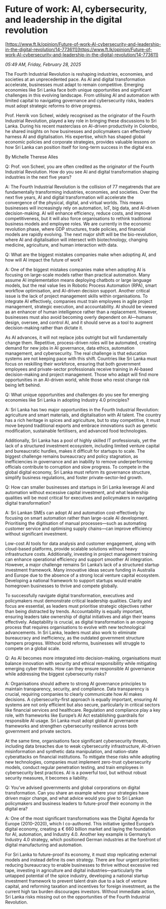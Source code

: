 # Future of work: AI, cybersecurity, and leadership in the digital revolution

[https://www.ft.lk/opinion/Future-of-work-AI-cybersecurity-and-leadership-in-the-digital-revolution/14-773611](https://www.ft.lk/opinion/Future-of-work-AI-cybersecurity-and-leadership-in-the-digital-revolution/14-773611)

*05:49 AM, Friday, February 28, 2025*

The Fourth Industrial Revolution is reshaping industries, economies, and societies at an unprecedented pace. As AI and digital transformation accelerate, businesses must adapt to remain competitive. Emerging economies like Sri Lanka face both unique opportunities and significant challenges in this evolving landscape. From utilising AI and automation with limited capital to navigating governance and cybersecurity risks, leaders must adopt strategic reforms to drive progress.

Prof. Henrik von Scheel, widely recognised as the originator of the Fourth Industrial Revolution, played a key role in bringing these discussions to Sri Lanka. During his recent masterclass on AI-driven productivity in Colombo, he shared insights on how businesses and policymakers can effectively harness AI and digitalisation. His expertise, which has shaped global economic policies and corporate strategies, provides valuable lessons on how Sri Lanka can position itself for long-term success in the digital era.

By Michelle Therese Alles

Q: Prof. von Scheel, you are often credited as the originator of the Fourth Industrial Revolution. How do you see AI and digital transformation shaping industries in the next five years?

A: The Fourth Industrial Revolution is the collision of 77 megatrends that are fundamentally transforming industries, economies, and societies. Over the next five years, AI and digital transformation will accelerate the convergence of the physical, digital, and virtual worlds. This means businesses will increasingly rely on automation, IoT, big data, and AI-driven decision-making. AI will enhance efficiency, reduce costs, and improve competitiveness, but it will also force organisations to rethink traditional business models and employee roles. We are currently in the economic revolution phase, where GDP structures, trade policies, and financial models are rapidly evolving. The next major shift will be the bio-revolution, where AI and digitalisation will intersect with biotechnology, changing medicine, agriculture, and human interaction with data.

Q: What are the biggest mistakes companies make when adopting AI, and how will AI impact the future of work?

A: One of the biggest mistakes companies make when adopting AI is focusing on large-scale models rather than practical automation. Many assume AI implementation means deploying chatbots or large language models, but the real value lies in Robotic Process Automation (RPA), smart workflow optimisation, and AI-driven decision support. Another critical issue is the lack of project management skills within organisations. To integrate AI effectively, companies must train employees in agile project management, strategic execution, and accountability. AI should be viewed as an enhancer of human intelligence rather than a replacement. However, businesses must also avoid becoming overly dependent on AI—humans design, oversee, and control AI, and it should serve as a tool to augment decision-making rather than dictate it.

As AI advances, it will not replace jobs outright but will fundamentally change them. Repetitive, process-driven roles will be automated, creating demand for new jobs in AI governance, data ethics, automation management, and cybersecurity. The real challenge is that education systems are not keeping pace with this shift. Countries like Sri Lanka must focus on reskilling their workforce, ensuring that both government employees and private-sector professionals receive training in AI-based decision-making and project management. Those who adapt will find more opportunities in an AI-driven world, while those who resist change risk being left behind.

Q: What unique opportunities and challenges do you see for emerging economies like Sri Lanka in adopting Industry 4.0 principles?

A: Sri Lanka has two major opportunities in the Fourth Industrial Revolution: agriculture and smart materials, and digitalisation with AI talent. The country has a rich heritage in spices and agriculture, but to stay competitive, it must move beyond traditional exports and embrace innovations such as genetic modification, sustainable fertilisers, and advanced food technologies.

Additionally, Sri Lanka has a pool of highly skilled IT professionals, yet the lack of a structured investment ecosystem, including limited venture capital and bureaucratic hurdles, makes it difficult for startups to scale. The biggest challenge remains bureaucracy and policy stagnation, as inefficiencies in governance and an inability to remove underperforming officials contribute to corruption and slow progress. To compete in the global digital economy, Sri Lanka must reform its governance structure, simplify business regulations, and foster private-sector-led growth.

Q: How can smaller businesses and startups in Sri Lanka leverage AI and automation without excessive capital investment, and what leadership qualities will be most critical for executives and policymakers in navigating digital transformation?

A: Sri Lankan SMEs can adopt AI and automation cost-effectively by focusing on smart automation rather than large-scale AI development. Prioritising the digitisation of manual processes—such as automating customer service and optimising supply chains—can improve efficiency without significant investment.

Low-cost AI tools for data analysis and customer engagement, along with cloud-based platforms, provide scalable solutions without heavy infrastructure costs. Additionally, investing in project management training can enhance operational efficiency and support smoother AI integration. However, a major challenge remains Sri Lanka’s lack of a structured startup investment framework. Many innovative ideas secure funding in Australia and Europe due to the absence of a strong local venture capital ecosystem. Developing a national framework to support startups would enable homegrown businesses to thrive and compete globally.

To successfully navigate digital transformation, executives and policymakers must demonstrate critical leadership qualities. Clarity and focus are essential, as leaders must prioritise strategic objectives rather than being distracted by trends. Accountability is equally important, ensuring leaders take ownership of digital initiatives and align their teams effectively. Adaptability is crucial, as digital transformation is an ongoing process that requires organisations to evolve with new technological advancements. In Sri Lanka, leaders must also work to eliminate bureaucracy and inefficiency, as the outdated government structure hampers progress. Without bold reforms, businesses will struggle to compete on a global scale.

Q: As AI becomes more integrated into decision-making, organisations must balance innovation with security and ethical responsibility while mitigating emerging cyber threats. How can they ensure responsible AI governance while addressing the biggest cybersecurity risks?

A: Organisations should adhere to strong AI governance principles to maintain transparency, security, and compliance. Data transparency is crucial, requiring companies to clearly communicate how AI makes decisions. A cybersecurity-first approach is equally important, ensuring AI systems are not only efficient but also secure, particularly in critical sectors like financial services and healthcare. Regulation and compliance play a key role, with frameworks like Europe’s AI Act establishing guardrails for responsible AI usage. Sri Lanka must adopt global AI governance frameworks and strengthen cybersecurity resilience across both government and private sectors.

At the same time, organisations face significant cybersecurity threats, including data breaches due to weak cybersecurity infrastructure, AI-driven misinformation and synthetic data manipulation, and nation-state cyberattacks on financial institutions. To mitigate these risks while adopting new technologies, companies must implement zero-trust cybersecurity models, conduct regular penetration testing, and train employees in cybersecurity best practices. AI is a powerful tool, but without robust security measures, it becomes a liability.

Q: You’ve advised governments and global corporations on digital transformation. Can you share an example where your strategies have driven major change, and what advice would you give to Sri Lankan policymakers and business leaders to future-proof their economy in the digital era?

A: One of the most significant transformations was the Digital Agenda for Europe (2010–2020), which I co-authored. This initiative ignited Europe’s digital economy, creating a € 660 billion market and laying the foundation for AI, automation, and Industry 4.0. Another key example is Germany’s Industry 4.0 strategy, which positioned German industries at the forefront of digital manufacturing and automation.

For Sri Lanka to future-proof its economy, it must stop replicating external models and instead define its own strategy. There are four urgent priorities: reducing bureaucracy to enable businesses to thrive without excessive red tape, investing in agriculture and digital industries—particularly the untapped potential of the spice industry, developing a national startup investment framework to prevent talent drain due to a lack of venture capital, and reforming taxation and incentives for foreign investment, as the current high tax burden discourages investors. Without immediate action, Sri Lanka risks missing out on the opportunities of the Fourth Industrial Revolution.


